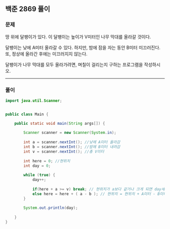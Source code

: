 ## 백준 2869 풀이

### 문제

땅 위에 달팽이가 있다. 이 달팽이는 높이가 V미터인 나무 막대를 올라갈 것이다.

달팽이는 낮에 A미터 올라갈 수 있다. 하지만, 밤에 잠을 자는 동안 B미터 미끄러진다. 또, 정상에 올라간 후에는 미끄러지지 않는다.

달팽이가 나무 막대를 모두 올라가려면, 며칠이 걸리는지 구하는 프로그램을 작성하시오.

---

### 풀이

```java
import java.util.Scanner;


public class Main {

	public static void main(String args[]) {
		
		Scanner scanner = new Scanner(System.in);
		
		int a = scanner.nextInt(); //낮에 A미터 올라감
		int b = scanner.nextInt(); //밤에 B미터 내려감
		int v = scanner.nextInt(); //총 V미터
		
		int here = 0; //현위치
		int day = 0; 
		
		while (true) {
			day++;
			
			if(here + a >= v) break; // 현위치가 a보다 같거나 크게 되면 day세는 것을 멈춘다.
			else here = here + ( a - b ); // 현위치 = 현위치 + A미터 - B미터 
		}
		
		System.out.println(day);
		
	}
}
```
